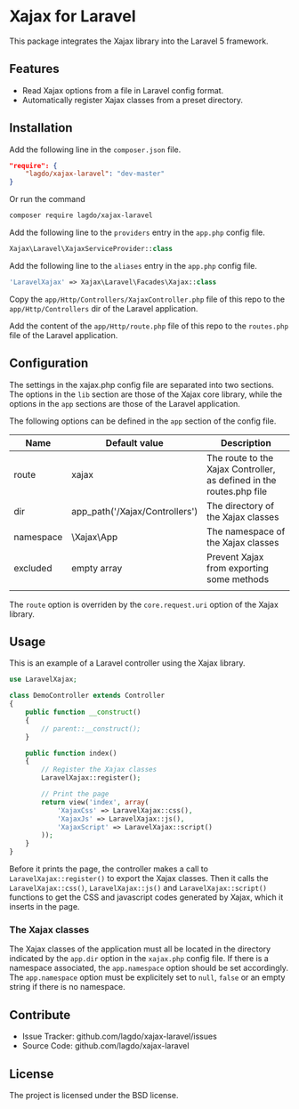 Xajax for Laravel
=================================

This package integrates the Xajax library into the Laravel 5 framework.

Features
--------

- Read Xajax options from a file in Laravel config format.
- Automatically register Xajax classes from a preset directory.

Installation
------------

Add the following line in the `composer.json` file.
```json
"require": {
    "lagdo/xajax-laravel": "dev-master"
}
```

Or run the command
```bash
composer require lagdo/xajax-laravel
```

Add the following line to the `providers` entry in the `app.php` config file.
```php
Xajax\Laravel\XajaxServiceProvider::class
```

Add the following line to the `aliases` entry in the `app.php` config file.
```php
'LaravelXajax' => Xajax\Laravel\Facades\Xajax::class
```

Copy the `app/Http/Controllers/XajaxController.php` file of this repo to the `app/Http/Controllers` dir of the Laravel application.

Add the content of the `app/Http/route.php` file of this repo to the `routes.php` file of the Laravel application.

Configuration
------------

The settings in the xajax.php config file are separated into two sections.
The options in the `lib` section are those of the Xajax core library, while the options in the `app` sections are those of the Laravel application.

The following options can be defined in the `app` section of the config file.

| Name | Default value | Description |
|------|---------------|-------------|
| route | xajax | The route to the Xajax Controller, as defined in the routes.php file |
| dir | app_path('/Xajax/Controllers') | The directory of the Xajax classes |
| namespace | \Xajax\App | The namespace of the Xajax classes |
| excluded | empty array | Prevent Xajax from exporting some methods |
| | | |

The `route` option is overriden by the `core.request.uri` option of the Xajax library.

Usage
-----

This is an example of a Laravel controller using the Xajax library.
```php
use LaravelXajax;

class DemoController extends Controller
{
    public function __construct()
    {
        // parent::__construct();
    }

    public function index()
    {
        // Register the Xajax classes
        LaravelXajax::register();

        // Print the page
        return view('index', array(
            'XajaxCss' => LaravelXajax::css(),
            'XajaxJs' => LaravelXajax::js(),
            'XajaxScript' => LaravelXajax::script()
        ));
    }
}
```

Before it prints the page, the controller makes a call to `LaravelXajax::register()` to export the Xajax classes.
Then it calls the `LaravelXajax::css()`, `LaravelXajax::js()` and `LaravelXajax::script()` functions to get the CSS and javascript codes generated by Xajax, which it inserts in the page.

### The Xajax classes

The Xajax classes of the application must all be located in the directory indicated by the `app.dir` option in the `xajax.php` config file.
If there is a namespace associated, the `app.namespace` option should be set accordingly.
The `app.namespace` option must be explicitely set to `null`, `false` or an empty string if there is no namespace.

Contribute
----------

- Issue Tracker: github.com/lagdo/xajax-laravel/issues
- Source Code: github.com/lagdo/xajax-laravel

License
-------

The project is licensed under the BSD license.
